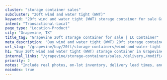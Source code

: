 ```yaml
---
cluster: "storage container sales"
subcluster: "20ft wind and water tight (WWT)"
keyword: "20ft wind and water tight (WWT) storage container for sale Grapevine, TX"
intent: "Transactional-Local"
page_type: "Location-Product"
city: "Grapevine, TX"
title_tag: "Grapevine 20ft storage container for sale | LC Container"
meta_description: "Buy wind and water tight (WWT) 20ft storage container sale with local delivery in Grapevine, TX. LC Container — local Since 2003. Request a fast quote today."
url_slug: "/grapevine/buy/20ft/storage-containers/wind-and-water-tight-wwt"
h1: "Buy 20ft wind and water tight (WWT) storage container in Grapevine"
internal_links: "/grapevine/storage-containers/sales,/delivery,/modifications"
priority: 2
notes: "Include real photos, on-lot inventory, delivery lead times, and financing info."
noindex: true
---
```


<!-- TODO: Add unique city/inventory copy, images, and internal links here. -->
